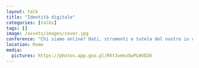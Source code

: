 ```yaml
---
layout: talk
title: "Identità digitale"
categories: [talks]
tags: []
image: /assets/images/cover.jpg
conference: "Chi siamo online? Dati, strumenti e tutela del nostro io digitale"
location: Rome
media:
  pictures: https://photos.app.goo.gl/Rht3vmezGwPLWVDZ6
---
```


